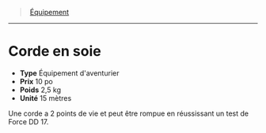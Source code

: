 ﻿---
!EquipmentItem
Type: Équipement d'aventurier
Price: 10 po
Weight: 2,5 kg
Unity: 15 mètres
Id: equipment_hd.md#corde-en-soie
ParentLink: equipment_hd.md#Équipement
Name: Corde en soie
ParentName: Équipement
NameLevel: 1
Attributes: {}
---
> [Équipement](hd_equipment.md)

---

# Corde en soie

- **Type** Équipement d'aventurier
- **Prix** 10 po
- **Poids** 2,5 kg
- **Unité** 15 mètres

Une corde a 2 points de vie et peut être rompue en réussissant un test de Force DD 17.

